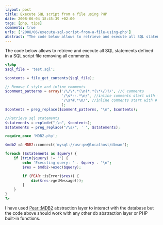 ```yaml
--- 
layout: post
title: Execute SQL script from a file using PHP
date: 2008-06-04 18:45:39 +02:00
tags: [php, tips]
comments: true
urls: ['2008/06/execute-sql-script-from-a-file-using-php']
abstract: "The code below allows to retrieve and execute all SQL statements defined in a SQL script file removing all comments."
---
```

The code below allows to retrieve and execute all SQL statements defined in a SQL script file removing all comments.

``` php
<?php
$sql_file = 'test.sql';

$contents = file_get_contents($sql_file);

// Remove C style and inline comments
$comment_patterns = array('/\/\*.*(\n)*.*(\*\/)?/', //C comments
                          '/\s*--.*\n/', //inline comments start with --
                          '/\s*#.*\n/', //inline comments start with #
                          );
$contents = preg_replace($comment_patterns, "\n", $contents);

//Retrieve sql statements
$statements = explode(";\n", $contents);
$statements = preg_replace("/\s/", ' ', $statements);

require_once 'MDB2.php';

$mdb2 =& MDB2::connect('mysql://usr:pw@localhost/dbnam');

foreach ($statements as $query) {
    if (trim($query) != '') {
        echo 'Executing query: ' . $query . "\n";
        $res = $mdb2->exec($query);

        if (PEAR::isError($res)) {
            die($res->getMessage());
        }
    }
}
?>
```

I have used <a href="http://pear.php.net/package/MDB2">Pear::MDB2</a> abstraction layer to interact with the database but the code above should work with any other db abstraction layer or PHP built-in functions.
